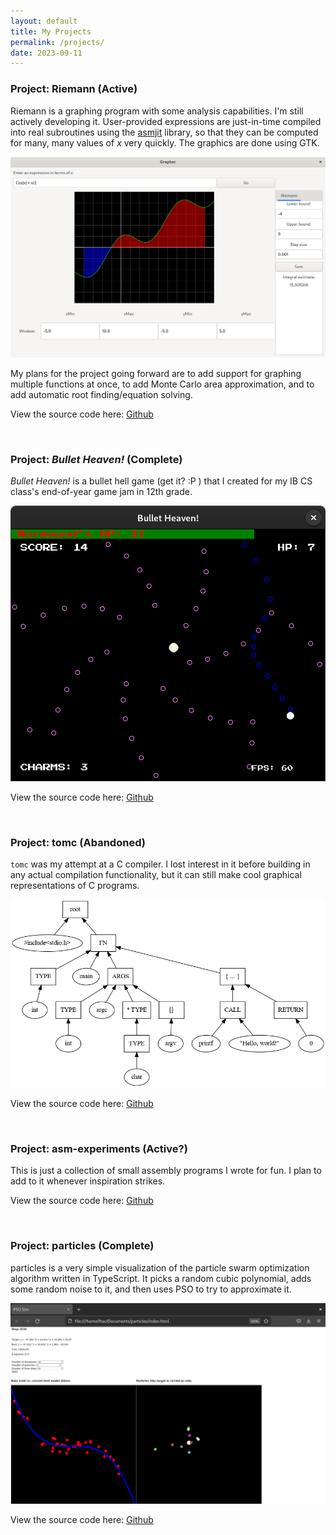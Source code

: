 ```yaml
---
layout: default
title: My Projects
permalink: /projects/
date: 2023-09-11
---
```


### Project: Riemann (Active)

Riemann is a graphing program with some analysis capabilities. I'm still actively developing it. User-provided expressions are just-in-time compiled into real subroutines using the [asmjit](https://github.com/asmjit/asmjit/) library, so that they can be computed for many, many values of _x_ very quickly. The graphics are done using GTK.

<img class="inline-img" src="/assets/images/riemann_screengrab.png" />

My plans for the project going forward are to add support for graphing multiple functions at once, to add Monte Carlo area approximation, and to add automatic root finding/equation solving.

View the source code here: [Github](https://github.com/faulhat/riemann)

<br>

### Project: _Bullet Heaven!_ (Complete)

_Bullet Heaven!_ is a bullet hell game (get it? :P ) that I created for my IB CS class's end-of-year game jam in 12th grade. 

<img class="inline-img" src="/assets/images/bh_screengrab.png" />

View the source code here: [Github](https://github.com/faulhat/bulletheaven)

<br>

### Project: tomc (Abandoned)

`tomc` was my attempt at a C compiler. I lost interest in it before building in any actual compilation functionality, but it can still make cool graphical representations of C programs.

<img class="inline-img" src="/assets/images/tree.png" />

View the source code here: [Github](https://github.com/faulhat/tomc)

<br>

### Project: asm-experiments (Active?)

This is just a collection of small assembly programs I wrote for fun. I plan to add to it whenever inspiration strikes.

View the source code here: [Github](https://github.com/faulhat/asm-experiments)

<br>

### Project: particles (Complete)

particles is a very simple visualization of the particle swarm optimization algorithm written in TypeScript. It picks a random cubic polynomial, adds some random noise to it, and then uses PSO to try to approximate it.

<img class="inline-img" src="/assets/images/particles.png" />

View the source code here: [Github](https://github.com/faulhat/particles)

<br>

